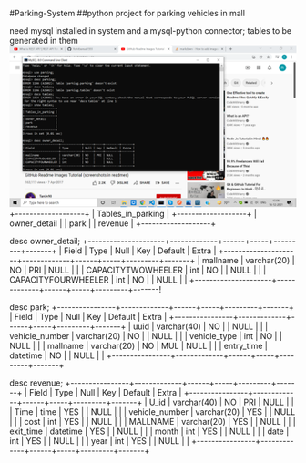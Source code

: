  #Parking-System
##python project for parking vehicles in mall


need mysql installed in system  and a mysql-python connector;
tables to be generated in them
![](photo/Screenshot%20(12).png)
+-------------------+
| Tables_in_parking |
+-------------------+
| owner_detail      |
| park              |
| revenue           |
+-------------------+


 desc owner_detail;
+---------------------+-------------+------+-----+---------+-------+
| Field               | Type        | Null | Key | Default | Extra |
+---------------------+-------------+------+-----+---------+-------+
| mallname            | varchar(20) | NO   | PRI | NULL    |       |
| CAPACITYTWOWHEELER  | int         | NO   |     | NULL    |       |
| CAPACITYFOURWHEELER | int         | NO   |     | NULL    |       |
+---------------------+-------------+------+-----+---------+-------!

desc park;
+----------------+-------------+------+-----+---------+-------+
| Field          | Type        | Null | Key | Default | Extra |
+----------------+-------------+------+-----+---------+-------+
| uuid           | varchar(40) | NO   |     | NULL    |       |
| vehicle_number | varchar(20) | NO   |     | NULL    |       |
| vehicle_type   | int         | NO   |     | NULL    |       |
| mallname       | varchar(20) | NO   | MUL | NULL    |       |
| entry_time     | datetime    | NO   |     | NULL    |       |
+----------------+-------------+------+-----+---------+-------+

 desc revenue;
+----------------+-------------+------+-----+---------+-------+
| Field          | Type        | Null | Key | Default | Extra |
+----------------+-------------+------+-----+---------+-------+
| U_id           | varchar(40) | NO   | PRI | NULL    |       |
| Time           | time        | YES  |     | NULL    |       |
| vehicle_number | varchar(20) | YES  |     | NULL    |       |
| cost           | int         | YES  |     | NULL    |       |
| MALLNAME       | varchar(20) | YES  |     | NULL    |       |
| exit_time      | datetime    | YES  |     | NULL    |       |
| month          | int         | YES  |     | NULL    |       |
| date           | int         | YES  |     | NULL    |       |
| year           | int         | YES  |     | NULL    |       |
+----------------+-------------+------+-----+---------+-------+
